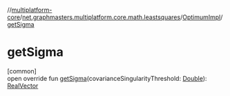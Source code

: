 //[multiplatform-core](../../../index.md)/[net.graphmasters.multiplatform.core.math.leastsquares](../index.md)/[OptimumImpl](index.md)/[getSigma](get-sigma.md)

# getSigma

[common]\
open override fun [getSigma](get-sigma.md)(covarianceSingularityThreshold: [Double](https://kotlinlang.org/api/latest/jvm/stdlib/kotlin/-double/index.html)): [RealVector](../../net.graphmasters.multiplatform.core.math.linear/-real-vector/index.md)
